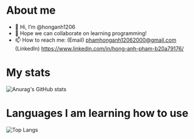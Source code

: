 # About me

- 👋 Hi, I’m @honganh1206
- 💞️ Hope we can collaborate on learning programming!
- 📫 How to reach me:
     (Email) phamhonganh12062000@gmail.com
     (LinkedIn) https://www.linkedin.com/in/hong-anh-pham-b20a79176/

# My stats
![Anurag's GitHub stats](https://github-readme-stats.vercel.app/api?username=honganh1206&show_icons=true&theme=tokyonight)

# Languages I am learning how to use
![Top Langs](https://github-readme-stats.vercel.app/api/top-langs/?username=honganh1206&show_icons=true&theme=tokyonight)





<!---
honganh1206/honganh1206 is a ✨ special ✨ repository because its `README.md` (this file) appears on your GitHub profile.
You can click the Preview link to take a look at your changes.
--->
